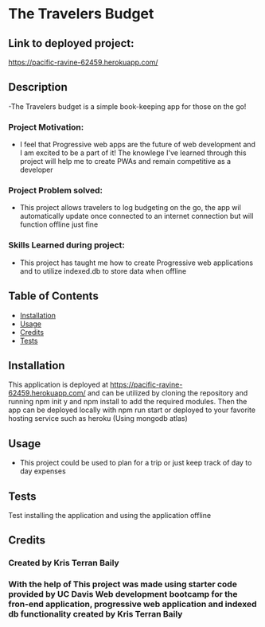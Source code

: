 # The Travelers Budget

## Link to deployed project:
https://pacific-ravine-62459.herokuapp.com/
## Description
-The Travelers budget is a simple book-keeping app for those on the go!

### Project Motivation:
- I feel that Progressive web apps are the future of web development and I am excited to be a part of it! The knowlege I've learned through this project will help me to create PWAs and remain competitive as a developer

### Project Problem solved:
- This project allows travelers to log budgeting on the go, the app wil automatically update once connected to an internet connection but will function offline just fine

### Skills Learned during project:
- This project has taught me how to create Progressive web applications and to utilize indexed.db to store data when offline

## Table of Contents
- [Installation](#installation)
- [Usage](#usage)
- [Credits](#credits)
- [Tests](#Tests)

## Installation
This application is deployed at https://pacific-ravine-62459.herokuapp.com/ and can be utilized by cloning the repository and running npm init y and npm install to add the required modules. Then the app can be deployed locally with npm run start or deployed to your favorite hosting service such as heroku (Using mongodb atlas)

## Usage
- This project could be used to plan for a trip or just keep track of day to day expenses

## Tests
Test installing the application and using the application offline
## Credits
### Created by Kris Terran Baily
### With the help of This project was made using starter code provided by UC Davis Web development bootcamp for the fron-end application, progressive web application and indexed db functionality created by Kris Terran Baily